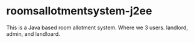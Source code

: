 # roomsallotmentsystem-j2ee
This is a Java based room allotment system. Where we 3 users. landlord, admin, and landloard.
